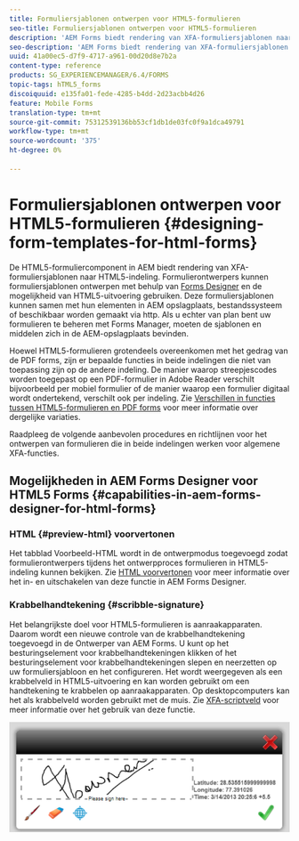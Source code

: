 ```yaml
---
title: Formuliersjablonen ontwerpen voor HTML5-formulieren
seo-title: Formuliersjablonen ontwerpen voor HTML5-formulieren
description: 'AEM Forms biedt rendering van XFA-formuliersjablonen naar HTML5-indeling. Formulierontwerpers kunnen formuliersjablonen ontwerpen met Designer en de HTML5-renderingmogelijkheden gebruiken. '
seo-description: 'AEM Forms biedt rendering van XFA-formuliersjablonen naar HTML5-indeling. Formulierontwerpers kunnen formuliersjablonen ontwerpen met Designer en de HTML5-renderingmogelijkheden gebruiken. '
uuid: 41a00ec5-d7f9-4717-a961-00d20d8e7b2a
content-type: reference
products: SG_EXPERIENCEMANAGER/6.4/FORMS
topic-tags: hTML5_forms
discoiquuid: e135fa01-fede-4285-b4dd-2d23acbb4d26
feature: Mobile Forms
translation-type: tm+mt
source-git-commit: 75312539136bb53cf1db1de03fc0f9a1dca49791
workflow-type: tm+mt
source-wordcount: '375'
ht-degree: 0%

---
```



# Formuliersjablonen ontwerpen voor HTML5-formulieren {#designing-form-templates-for-html-forms}

De HTML5-formuliercomponent in AEM biedt rendering van XFA-formuliersjablonen naar HTML5-indeling. Formulierontwerpers kunnen formuliersjablonen ontwerpen met behulp van [Forms Designer](https://www.adobe.com/go/learn_aemforms_designer_63) en de mogelijkheid van HTML5-uitvoering gebruiken. Deze formuliersjablonen kunnen samen met hun elementen in AEM opslagplaats, bestandssysteem of beschikbaar worden gemaakt via http. Als u echter van plan bent uw formulieren te beheren met Forms Manager, moeten de sjablonen en middelen zich in de AEM-opslagplaats bevinden.

Hoewel HTML5-formulieren grotendeels overeenkomen met het gedrag van de PDF forms, zijn er bepaalde functies in beide indelingen die niet van toepassing zijn op de andere indeling. De manier waarop streepjescodes worden toegepast op een PDF-formulier in Adobe Reader verschilt bijvoorbeeld per mobiel formulier of de manier waarop een formulier digitaal wordt ondertekend, verschilt ook per indeling. Zie [Verschillen in functies tussen HTML5-formulieren en PDF forms](/help/forms/using/feature-differentiation-html5-forms-pdf-forms.md) voor meer informatie over dergelijke variaties.

Raadpleeg de volgende aanbevolen procedures en richtlijnen voor het ontwerpen van formulieren die in beide indelingen werken voor algemene XFA-functies.

## Mogelijkheden in AEM Forms Designer voor HTML5 Forms {#capabilities-in-aem-forms-designer-for-html-forms}

### HTML {#preview-html} voorvertonen

Het tabblad Voorbeeld-HTML wordt in de ontwerpmodus toegevoegd zodat formulierontwerpers tijdens het ontwerpproces formulieren in HTML5-indeling kunnen bekijken. Zie [HTML voorvertonen](/help/forms/using/preview-xdp-forms-html.md) voor meer informatie over het in- en uitschakelen van deze functie in AEM Forms Designer.

### Krabbelhandtekening {#scribble-signature}

Het belangrijkste doel voor HTML5-formulieren is aanraakapparaten. Daarom wordt een nieuwe controle van de krabbelhandtekening toegevoegd in de Ontwerper van AEM Forms. U kunt op het besturingselement voor krabbelhandtekeningen klikken of het besturingselement voor krabbelhandtekeningen slepen en neerzetten op uw formuliersjabloon en het configureren. Het wordt weergegeven als een krabbelveld in HTML5-uitvoering en kan worden gebruikt om een handtekening te krabbelen op aanraakapparaten. Op desktopcomputers kan het als krabbelveld worden gebruikt met de muis. Zie [XFA-scriptveld](/help/forms/using/scribble-signature.md) voor meer informatie over het gebruik van deze functie.

![4](assets/4.png)
